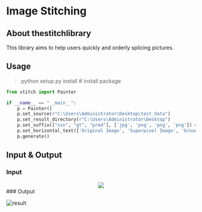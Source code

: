 # Image Stitching

## About thestitchlibrary

This library aims to help users quickly and orderly splicing pictures.

## Usage

>python setup.py install # install package

```python
from stitch import Painter

if __name__ == "__main__":
    p = Painter()
    p.set_source(r"C:\Users\Administrator\Desktop\test_data")
    p.set_result_directory(r"C:\Users\Administrator\Desktop")
    p.set_suffix(["ssn", "gt", "pred"], ['jpg', 'png', 'png', 'png']) # the former list is name suffix list, the latter list is type suffix list
    p.set_horizontal_text(['Original Image', 'Superpixel Image', 'Ground Truth', 'Predict Image'])
    p.generate()
```

## Input & Output

### Input

<div align=center>
    <img src="https://cdn.jsdelivr.net/gh/Mr-Second/ImageBed@master/img/202207251654503.png"/>
</div>
### Output

![result](https://cdn.jsdelivr.net/gh/Mr-Second/ImageBed@master/img/202207251658418.png)

